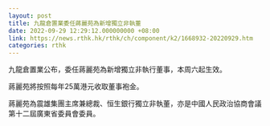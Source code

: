 ```yaml
---
layout: post
title: 九龍倉置業委任蔣麗苑為新增獨立非執董
date: 2022-09-29 12:29:12.000000000 +08:00
link: https://news.rthk.hk/rthk/ch/component/k2/1668932-20220929.htm
categories: rthk
---
```


九龍倉置業公布，委任蔣麗苑為新增獨立非執行董事，本周六起生效。

蔣麗苑將按照每年25萬港元收取董事袍金。

蔣麗苑為震雄集團主席兼總裁、恒生銀行獨立非執董，亦是中國人民政治協商會議第十二屆廣東省委員會委員。
